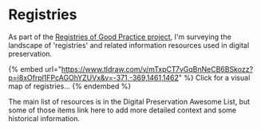 # Registries

As part of the [Registries of Good Practice project](https://github.com/digipres/registries-of-practice-project), I'm surveying the landscape of 'registries' and related information resources used in digital preservation.&#x20;

{% embed url="https://www.tldraw.com/v/mTxpCT7vGqBnNeCB6BSkozz?p=i8xOfrpl1FPcAGOhYZUVx&v=-371,-369,1461,1462" %}
Click for a visual map of registries...
{% endembed %}

The main list of resources is in the Digital Preservation Awesome List, but some of those items link here to add more detailed context and some historical information.

